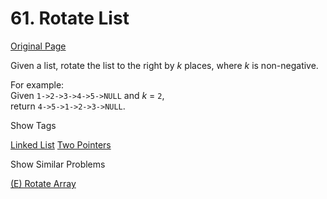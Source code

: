 # 61. Rotate List

[Original Page](https://leetcode.com/problems/rotate-list/)

Given a list, rotate the list to the right by _k_ places, where _k_ is non-negative.

For example:  
Given `1->2->3->4->5->NULL` and _k_ = `2`,  
return `4->5->1->2->3->NULL`.

<div>

<div id="tags" class="btn btn-xs btn-warning">Show Tags</div>

<span class="hidebutton">[Linked List](/tag/linked-list/) [Two Pointers](/tag/two-pointers/)</span></div>

<div>

<div id="similar" class="btn btn-xs btn-warning">Show Similar Problems</div>

<span class="hidebutton">[(E) Rotate Array](/problems/rotate-array/)</span></div>
